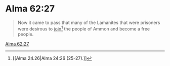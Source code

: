 # Alma 62:27

> Now it came to pass that many of the Lamanites that were prisoners were desirous to <u>join</u>[^a] the people of Ammon and become a free people.

[Alma 62:27](https://www.churchofjesuschrist.org/study/scriptures/bofm/alma/62?lang=eng&id=p27#p27)


[^a]: [[Alma 24.26|Alma 24:26 (25-27).]]
